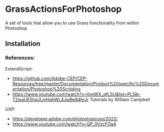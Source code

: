# GrassActionsForPhotoshop
A set of tools that allow you to use Grass functionality from within Photoshop

## Installation


### References:
ExtendScript:<br>
- https://github.com/Adobe-CEP/CEP-Resources/tree/master/Documentation/Product%20specific%20Documentation/Photoshop%20Scripting
- https://www.youtube.com/watch?v=XjmWX_qfLSU&list=PL5Ib-T2waUE5hdJLmHahWL4JwBe84hrJr  Tutorials by William Campbell

UXP:<br>
- https://developer.adobe.com/photoshop/uxp/2022/
- https://www.youtube.com/watch?v=QP_0VzcFOa4

